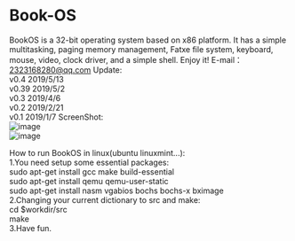 # Book-OS
BookOS is a 32-bit operating system based on x86 platform. It has a simple multitasking, paging memory management, Fatxe file system, keyboard, mouse, video, clock driver, and a simple shell. Enjoy it!
E-mail：2323168280@qq.com
Update:  
    v0.4 2019/5/13  
    v0.39 2019/5/2  
    v0.3 2019/4/6  
    v0.2 2019/2/21  
    v0.1 2019/1/7
ScreenShot:  
![image](https://github.com/huzichengdevelop/Book-OS/blob/master/screenshoot/start.jpg)  
![image](https://github.com/huzichengdevelop/Book-OS/blob/master/screenshoot/desktop.jpg)  


How to run BookOS in linux(ubuntu linuxmint...):  
    1.You need setup some essential packages:  
    sudo apt-get install gcc make build-essential  
    sudo apt-get install qemu qemu-user-static  
    sudo apt-get install nasm vgabios bochs bochs-x bximage  
    2.Changing your current dictionary to src and make:  
	cd $workdir/src  
	make  
    3.Have fun.  
